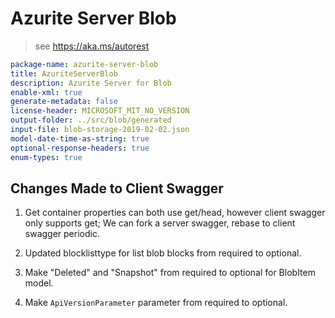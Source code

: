 # Azurite Server Blob

> see https://aka.ms/autorest

```yaml
package-name: azurite-server-blob
title: AzuriteServerBlob
description: Azurite Server for Blob
enable-xml: true
generate-metadata: false
license-header: MICROSOFT_MIT_NO_VERSION
output-folder: ../src/blob/generated
input-file: blob-storage-2019-02-02.json
model-date-time-as-string: true
optional-response-headers: true
enum-types: true
```

## Changes Made to Client Swagger

1. Get container properties can both use get/head, however client swagger only supports get; We can fork a server swagger, rebase to client swagger periodic.

2. Updated blocklisttype for list blob blocks from required to optional.

3. Make "Deleted" and "Snapshot" from required to optional for BlobItem model.

4. Make `ApiVersionParameter` parameter from required to optional.